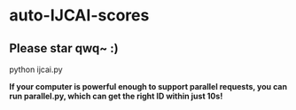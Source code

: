 
# auto-IJCAI-scores
## Please star qwq~ :)
python ijcai.py


**If your computer is powerful enough to support parallel requests, you can run parallel.py, which can get the right ID within just 10s!**
